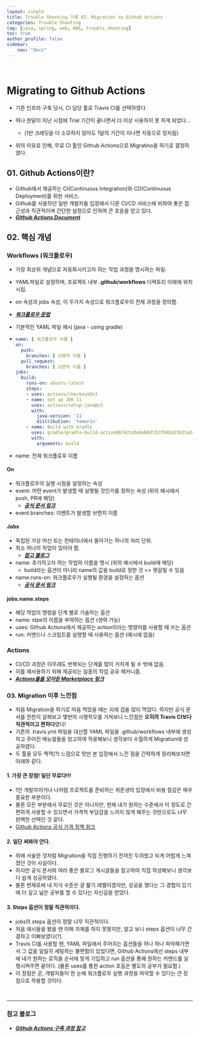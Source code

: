 ```yaml
---
layout: single
title: Trouble Shooting 기록 02. Migration to Github Actions
categories: Trouble Shooting
tag: [java, spring, web, AWS, trouble_shooting]
toc: true 
author_profile: false
sidebar:
    nav: "docs"
---
```


<br/>

# Migrating to Github Actions

- 기존 인프라 구축 당시, CI 담당 툴로 Travis CI를 선택하였다.
- 허나 한달이 지난 시점에 Trial 기간이 끝나면서 더 이상 사용하지 못 하게 되었다...
  - (1만 크레딧을 다 소모하지 않아도 1달의 기간이 지나면 자동으로 정지됨)

- 위의 이유로 인해, 무료 CI 툴인 Github Actions으로 Migratino을 하기로 결정하였다.

## 01. Github Actions이란?

- Github에서 제공하는 CI(Continuous Integration)와 CD(Continuous Deployment)를 위한 서비스.
- Github를 사용하던 일반 개발자들 입장에서 다른 CI/CD 서비스에 비하여 좋은 접근성과 직관적이며 간단한 설정으로 인하여 큰 호응을 얻고 있다.
- ***[Github Actions Document](https://docs.github.com/en/actions)***

## 02. 핵심 개념

### Workflows (워크플로우)

- 가장 최상위 개념으로 자동화시키고자 하는 작업 과정을 명시하는 파일.

- YAML파일로 설정하며, 프로젝트 내부 **.github/workflows** 디렉토리 아래에 위치시킴.

- on 속성과 jobs 속성, 이 두가지 속성으로 워크플로우의 전체 과정을 정의함.

- ***[워크플로우 문법](https://docs.github.com/en/actions/using-workflows/workflow-syntax-for-github-actions)***

- 기본적인 YAML 파일 예시 (java - using gradle)

- ```yaml
  name: [ 워크플로우 이름 ]
  on:
    push:
      branches: [ 브랜치 이름 ]
    pull_request:
      branches: [ 브랜치 이름 ]
  jobs:
    build:
      runs-on: ubuntu-latest
      steps:
      - uses: actions/checkout@v3
      - name: Set up JDK 11
        uses: actions/setup-java@v3
        with:
          java-version: '11'
          distribution: 'temurin'
      - name: Build with Gradle
        uses: gradle/gradle-build-action@67421db6bd0bf253fb4bd25b31ebb98943c375e1
        with:
          arguments: build
  ```

- name: 전체 워크플로우 이름

#### On

- 워크플로우의 실행 시점을 설정하는 속성
- event: 어떤 event가 발생할 때 실행될 것인가를 정하는 속성 (위의 예시에서 push, PR에 해당) 
  - ***[공식 문서 링크](https://docs.github.com/en/actions/using-workflows/events-that-trigger-workflows)***
- event.branches: 이벤트가 발생할 브랜치 이름

#### Jobs

- 독립된 가상 머신 또는 컨테이너에서 돌아가는 하나의 처리 단위.
- 최소 하나의 작업이 있어야 함.
  - ***[참고 블로그](https://www.daleseo.com/github-actions-basics/)***
- name: 추가하고자 하는 작업의 이름을 명시 (위의 예시에서 build에 해당)
  - build라는 옵션이 아니라 name의 값을 build로 정한 것 => 헷갈릴 수 있음
- name.runs-on: 워크플로우가 실행될 환경을 설정하는 옵션
  - ***[공식 문서 링크](https://docs.github.com/en/actions/using-workflows/workflow-syntax-for-github-actions#jobsjob_idruns-on)***

#### jobs.name.steps

- 해당 작업의 명령을 단계 별로 기술하는 옵션
- name: stpe의 이름을 부여하는 옵션 (생략 가능)
- uses: Github Actions에서 제공하는 action이라는 명령어를 사용할 때 쓰는 옵션
- run: 커맨드나 스크립트를 실행할 때 사용하는 옵션 (예시에 없음)

### Actions

- CI/CD 과정은 아무래도 반복되는 단계를 많이 거치게 될 수 밖에 없음.
- 이를 재사용하기 위해 제공되는 일종의 작업 공유 메커니즘.
- ***[Actions들을 모아둔 Marketplace 링크](https://github.com/marketplace?type=actions)***

### 03. Migration 이후 느낀점

- 처음 Migration을 하기로 마음 먹었을 때는 지레 겁을 많이 먹었다. 하지만 공식 문서를 찬찬히 살펴보고 몇번의 시행착오를 거쳐보니 느낀점은 **오히려 Travis CI보다 직관적이고 편하다**였다!
- 기존의 .travis.yml 파일을 대신할 YAML 파일을 .github/workflows 내부에 생성하고 주어진 메뉴얼들을 참고하여 적용해보니 생각보다 수월하게 Migration에 성공하였다.
- 두 툴을 모두 찍먹(?) 느낌으로 맛만 본 입장에서 느낀 점을 간략하게 정리해보자면 아래와 같다.

#### 1. 가장 큰 장점! 일단 무료다!!!

- 1인 개발자이거나 나처럼 프로젝트를 준비하는 취준생의 입장에서 비용 절감은 매우 중요한 부분이다.
- 물론 모든 부분에서 무료인 것은 아니지만, 현재 내가 원하는 수준에서 이 정도로 간편하게 사용할 수 있으면서 가격적 부담감을 느끼지 않게 해주는 것만으로도 너무 완벽한 선택인 것 같다.
- [Github Actions 공식 가격 정책 링크](https://docs.github.com/en/billing/managing-billing-for-github-actions/about-billing-for-github-actions)

#### 2. 일단 써봐야 안다.

- 위에 서술한 것처럼 Migration을 직접 진행하기 전까진 두려웠고 되게 어렵게 느껴졌던 것이 사실이다.
- 하지만 공식 문서와 여러 좋은 블로그 게시글들을 참고하여 직접 작성해보니 생각보다 쉽게 성공하였다.
- 물론 현재로써 내 지식 수준은 겉 핥기 레벨이겠지만, 성공을 했다는 그 경험이 있기에 더 깊고 넓은 공부를 할 수 있다는 자신감을 얻었다.

#### 3.  Steps 옵션이 정말 직관적이다.

- jobs의 steps 옵션이 정말 너무 직관적이다.
- 처음 예시들을 봤을 땐 이해 자체를 하지 못했지만, 알고 보니 steps 옵션이 너무 간결하고 이뻐보였다(?).
- Travis CI를 사용할 땐, YAML 파일에서 주어지는 옵션들을 하나 하나 파악해가면서 그 값을 일일히 세팅하는 불편함이 있었다면, Github Actions에선 steps 내부에 내가 원하는 로직을 순서에 맞게 기입하고 run 옵션을 통해 원하는 커맨드를 실행시켜주면 끝이다. (물론 uses를 통한 action 호출은 별도의 공부가 필요함.)
- 이 장점은 곧, 개발자들이 한 눈에 워크플로우 실행 과정을 파악할 수 있다는 큰 장점으로 작용할 것이다.

<br>

---

### 참고 블로그

- ***[Github Actions 구축 과정 참고](https://goodgid.github.io/Github-Action-CI-CD-AWS-EC2/)***

